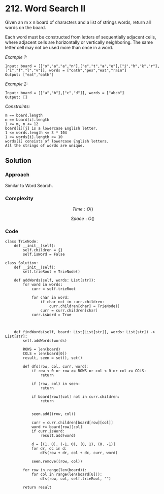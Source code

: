 # 212. Word Search II
Given an m x n board of characters and a list of strings words, return all words on the board.

Each word must be constructed from letters of sequentially adjacent cells, where adjacent cells are horizontally or vertically neighboring. The same letter cell may not be used more than once in a word.

*Example 1:*

```
Input: board = [["o","a","a","n"],["e","t","a","e"],["i","h","k","r"],["i","f","l","v"]], words = ["oath","pea","eat","rain"]
Output: ["eat","oath"]
```

*Example 2:*

```
Input: board = [["a","b"],["c","d"]], words = ["abcb"]
Output: []
```

*Constraints:*

```
m == board.length
n == board[i].length
1 <= m, n <= 12
board[i][j] is a lowercase English letter.
1 <= words.length <= 3 * 104
1 <= words[i].length <= 10
words[i] consists of lowercase English letters.
All the strings of words are unique.
```

## Solution

### Approach
Similar to Word Search.

### Complexity
$$Time: O()$$

$$Space: O()$$

### Code
```
class TrieNode:
    def __init__(self):
        self.children = {}
        self.isWord = False

class Solution:
    def __init__(self):
        self.trieRoot = TrieNode()

    def addWords(self, words: List[str]):
        for word in words:
            curr = self.trieRoot

            for char in word:
                if char not in curr.children:
                    curr.children[char] = TrieNode()
                curr = curr.children[char]
            curr.isWord = True



    def findWords(self, board: List[List[str]], words: List[str]) -> List[str]:
        self.addWords(words)

        ROWS = len(board)
        COLS = len(board[0])
        result, seen = set(), set()

        def dfs(row, col, curr, word):
            if row < 0 or row >= ROWS or col < 0 or col >= COLS:
                return

            if (row, col) in seen:
                return

            if board[row][col] not in curr.children:
                return


            seen.add((row, col))

            curr = curr.children[board[row][col]]
            word += board[row][col]
            if curr.isWord:
                result.add(word)

            d = [(1, 0), (-1, 0), (0, 1), (0, -1)]
            for dr, dc in d:
                dfs(row + dr, col + dc, curr, word)

            seen.remove((row, col))

        for row in range(len(board)):
            for col in range(len(board[0])):
                dfs(row, col, self.trieRoot, "")

        return result
```